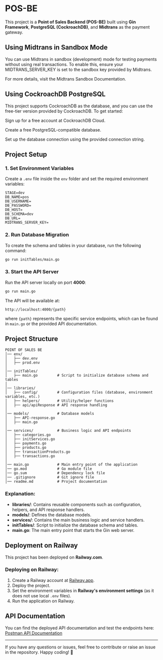 # POS-BE

This project is a **Point of Sales Backend (POS-BE)** built using **Gin Framework**, **PostgreSQL (CockroachDB)**, and **Midtrans** as the payment gateway.

## Using Midtrans in Sandbox Mode

You can use Midtrans in sandbox (development) mode for testing payments without using real transactions. To enable this, ensure your MIDTRANS_SERVER_KEY is set to the sandbox key provided by Midtrans.

For more details, visit the Midtrans Sandbox Documentation.

## Using CockroachDB PostgreSQL

This project supports CockroachDB as the database, and you can use the free-tier version provided by CockroachDB. To get started:

Sign up for a free account at CockroachDB Cloud.

Create a free PostgreSQL-compatible database.

Set up the database connection using the provided connection string.

## Project Setup

### 1. Set Environment Variables
Create a `.env` file inside the `env` folder and set the required environment variables:

```env
STAGE=dev
DB_NAME=pos
DB_USERNAME=
DB_PASSWORD=
DB_HOST=
DB_SCHEMA=dev
DB_URL=
MIDTRANS_SERVER_KEY=
```

### 2. Run Database Migration
To create the schema and tables in your database, run the following command:
```sh
go run initTables/main.go
```

### 3. Start the API Server
Run the API server locally on port **4000**:
```sh
go run main.go
```

The API will be available at:
```
http://localhost:4000/{path}
```
where `{path}` represents the specific service endpoints, which can be found in `main.go` or the provided API documentation.

## Project Structure

```
POINT OF SALES BE
│── env/
│   ├── dev.env
│   ├── prod.env
│
│── initTables/
│   ├── main.go         # Script to initialize database schema and tables
│
│── libraries/
│   ├── config/         # Configuration files (database, environment variables, etc.)
│   ├── helpers/        # Utility/helper functions
│   ├── api/apiResponse # API response handling
│
│── models/             # Database models
│   ├── API-response.go
│   ├── main.go
│
│── services/           # Business logic and API endpoints
│   ├── categories.go
│   ├── initServices.go
│   ├── payments.go
│   ├── products.go
│   ├── transactionProducts.go
│   ├── transactions.go
│
│── main.go             # Main entry point of the application
│── go.mod              # Go module file
│── go.sum              # Dependency lock file
│── .gitignore          # Git ignore file
│── readme.md           # Project documentation
```

### Explanation:
- **libraries/**: Contains reusable components such as configuration, helpers, and API response handlers.
- **models/**: Defines the database models.
- **services/**: Contains the main business logic and service handlers.
- **initTables/**: Script to initialize the database schema and tables.
- **main.go**: The main entry point that starts the Gin web server.

## Deployment on Railway
This project has been deployed on **Railway.com**.

### Deploying on Railway:
1. Create a Railway account at [Railway.app](https://railway.app/).
2. Deploy the project.
3. Set the environment variables in **Railway's environment settings** (as it does not use local `.env` files).
4. Run the application on Railway.

## API Documentation
You can find the deployed API documentation and test the endpoints here:
[Postman API Documentation](https://postman.com)

---
If you have any questions or issues, feel free to contribute or raise an issue in the repository. Happy coding! 🚀

